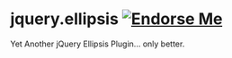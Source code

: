 jquery.ellipsis  [![Endorse Me](http://api.coderwall.com/pboling/endorsecount.png)](http://coderwall.com/pboling)
===============

Yet Another jQuery Ellipsis Plugin... only better.
